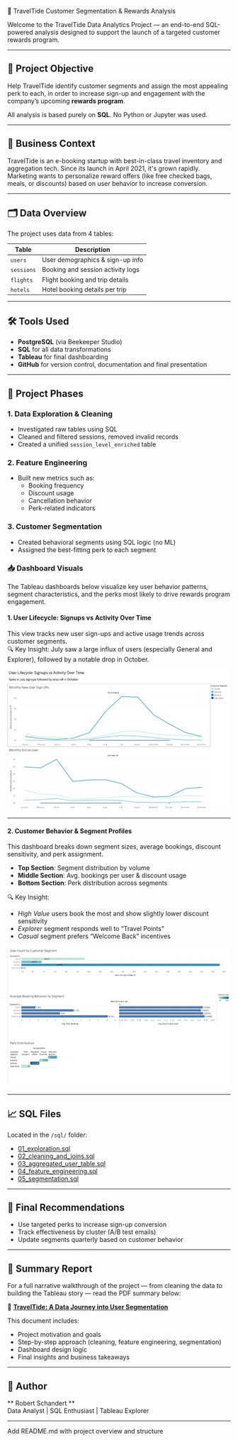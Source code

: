 🌊 TravelTide Customer Segmentation & Rewards Analysis

Welcome to the TravelTide Data Analytics Project — an end-to-end SQL-powered analysis designed to support the launch of a targeted customer rewards program.

---

## 📌 Project Objective

Help TravelTide identify customer segments and assign the most appealing perk to each, in order to increase sign-up and engagement with the company’s upcoming **rewards program**.

All analysis is based purely on **SQL**. No Python or Jupyter was used.

---

## 🧠 Business Context

TravelTide is an e-booking startup with best-in-class travel inventory and aggregation tech. Since its launch in April 2021, it's grown rapidly. Marketing wants to personalize reward offers (like free checked bags, meals, or discounts) based on user behavior to increase conversion.

---

## 🗂️ Data Overview

The project uses data from 4 tables:

| Table      | Description                          |
|------------|--------------------------------------|
| `users`    | User demographics & sign-up info     |
| `sessions` | Booking and session activity logs    |
| `flights`  | Flight booking and trip details      |
| `hotels`   | Hotel booking details per trip       |

---

## 🛠️ Tools Used

- **PostgreSQL** (via Beekeeper Studio)
- **SQL** for all data transformations
- **Tableau** for final dashboarding
- **GitHub** for version control, documentation and final presentation

---

## 🧪 Project Phases

### 1. Data Exploration & Cleaning
- Investigated raw tables using SQL
- Cleaned and filtered sessions, removed invalid records
- Created a unified `session_level_enriched` table

### 2. Feature Engineering
- Built new metrics such as:
  - Booking frequency
  - Discount usage
  - Cancellation behavior
  - Perk-related indicators

### 3. Customer Segmentation
- Created behavioral segments using SQL logic (no ML)
- Assigned the best-fitting perk to each segment

### 📥 Dashboard Visuals

The Tableau dashboards below visualize key user behavior patterns, segment characteristics, and the perks most likely to drive rewards program engagement.

#### 1. User Lifecycle: Signups vs Activity Over Time
This view tracks new user sign-ups and active usage trends across customer segments.  
🔍 Key Insight: July saw a large influx of users (especially General and Explorer), followed by a notable drop in October.

![User Lifecycle](dashboards/user_lifecycle.png)

---

#### 2. Customer Behavior & Segment Profiles
This dashboard breaks down segment sizes, average bookings, discount sensitivity, and perk assignment.

- **Top Section**: Segment distribution by volume  
- **Middle Section**: Avg. bookings per user & discount usage  
- **Bottom Section**: Perk distribution across segments

🔍 Key Insight:  
- *High Value* users book the most and show slightly lower discount sensitivity  
- *Explorer* segment responds well to “Travel Points”  
- *Casual* segment prefers “Welcome Back” incentives

![Customer Behavior Segment](dashboards/customer_behavior_segment.png)

---

## 📈 SQL Files

Located in the `/sql/` folder:

- [01_exploration.sql](sql/01_exploration.sql)
- [02_cleaning_and_joins.sql](sql/02_cleaning_and_joins.sql)
- [03_aggregated_user_table.sql](sql/03_aggregated_user_table.sql)
- [04_feature_engineering.sql](sql/04_feature_engineering.sql)
- [05_segmentation.sql](sql/05_segmentation.sql)

---

## 🎯 Final Recommendations

- Use targeted perks to increase sign-up conversion
- Track effectiveness by cluster (A/B test emails)
- Update segments quarterly based on customer behavior

---

## 📘 Summary Report

For a full narrative walkthrough of the project — from cleaning the data to building the Tableau story — read the PDF summary below:

📄 [**TravelTide: A Data Journey into User Segmentation**](summary/TravelTide_User_Segmentation_Summary.pdf)

This document includes:
- Project motivation and goals
- Step-by-step approach (cleaning, feature engineering, segmentation)
- Dashboard design logic
- Final insights and business takeaways

---

## 👤 Author

** Robert Schandert **  
Data Analyst | SQL Enthusiast | Tableau Explorer  


---

Add README.md with project overview and structure

